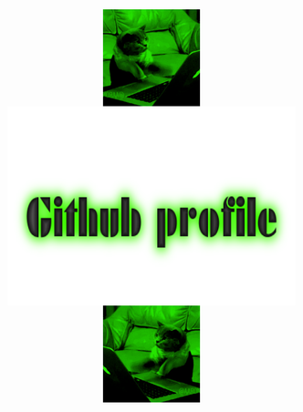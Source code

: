 
<div align="center">
   <img align="center" src="left_cat.gif" width="170" height="170"/>
  <img align="center" src="text.png" height="350"/>
  <img align="center" src="right_cat.gif" width="170" height="170"/>
</div>
